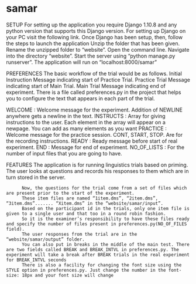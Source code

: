 # samar
SETUP
For setting up the application you require Django 1.10.8  and any python version that supports this Django version. 
For setting up Django on your PC visit the following link.
Once Django has been setup, then, follow the steps to launch the application
        Unzip the folder that has been given.
        Rename the unzipped folder to “website”.
        Open the command line.
        Navigate into the directory “website”.
        Start the server using “python manage.py runserver”.
        The application will run on “localhost:8000/samar”

PREFERENCES
The basic workflow of the trial would be as follows.
        Initial Instruction
        Message indicating start of Practice Trial.
        Practice Trial
        Message indicating start of Main Trial.
        Main Trial
        Message indicating end of experiment.
There is a file called preferences.py in the project that helps you to configure the text that appears in each part of the trial.

WELCOME : Welcome message for the experiment. Addition of NEWLINE anywhere gets a newline in the text.
INSTRUCTS : Array for giving instructions to the user. Each element in the array will appear on a newpage. You can add as many elements as you want
PRACTICE : Welcome message for the practice session.
CONT, START, STOP. Are for the recording instructions. 
READY : Ready message before start of real experiment.
END : Message for end of experiment.
NO_OF_LISTS : For the number of input files that you are going to have.

FEATURES
The application is for running linguistics trials based on priming. The user looks at questions and records his responses to them which are in turn stored in the server.
          
          Now, the questions for the trial come from a set of files which are present prior to the start of the experiment.
          These item files are named “1item.dms”, “2item.dms”, “3item.dms”....... “Xitem.dms” in the “website/samar/input”.
          Based on the participant id in the trials, only one item file is given to a single user and that too in a round robin fashion.
          So it is the examiner’s responsibility to have these files ready and specify the number of files present in preferences.py(NO_OF_FILES field).
          The user responses from the trial are in the “website/samar/output” folder. 
          You can also put in breaks in the middle of the main test. There are two fields called BREAK and BREAK_INTVL in preferences.py. The experiment will take a break after BREAK trials in the real experiment for BREAK_INTVL seconds
          There is also a facility for changing the font size using the STYLE option in preferences.py. Just change the number in the font-size: 18px and your font size will change
